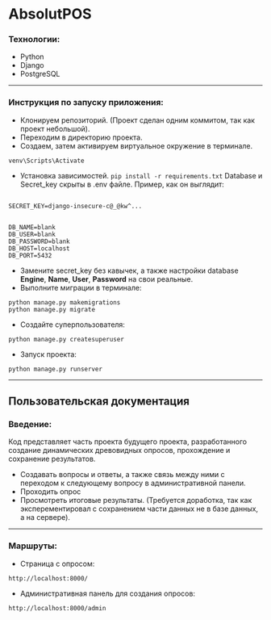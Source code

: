 # AbsolutPOS

### Технологии:
+ Python
+ Django
+ PostgreSQL
___
### Инструкция по запуску приложения:

+ Клонируем репозиторий. (Проект сделан одним коммитом, так как проект небольшой).
+ Переходим в директорию проекта.
+ Создаем, затем активируем виртуальное окружение в терминале.

```
venv\Scripts\Activate
```
+ Установка зависимостей.
```pip install -r requirements.txt```
Database и Secret_key скрыты в .env файле. Пример, как он выглядит:
```angular2html

SECRET_KEY=django-insecure-c@_@kw^...


DB_NAME=blank
DB_USER=blank
DB_PASSWORD=blank
DB_HOST=localhost
DB_PORT=5432
```

+ Замените secret_key без кавычек, а также настройки database **Engine**, **Name**, **User**, **Password** на свои реальные.
+ Выполните миграции в терминале:
```angular2html
python manage.py makemigrations
python manage.py migrate
```
+ Создайте суперпользователя:
```
python manage.py createsuperuser
```

+ Запуск проекта:
```
python manage.py runserver
```
___
## Пользовательская документация

### Введение:
Код представляет часть проекта будущего проекта, разработанного создание динамических древовидных опросов, прохождение и сохранение результатов.
+ Создавать вопросы и ответы, а также связь между ними с переходом к следующему вопросу в административной панели.
+ Проходить опрос
+ Просмотреть итоговые результаты. (Требуется доработка, так как эксперементировал с сохранением части данных не в базе данных, а на сервере).
___
### Маршруты:

+ Страница с опросом:
```angular2html
http://localhost:8000/
```
+ Административная панель для создания опросов:
```angular2html
http://localhost:8000/admin
```
